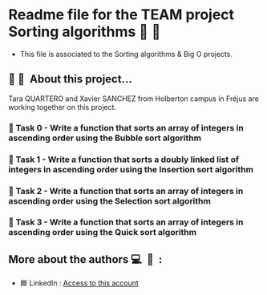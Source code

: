 # Readme file for the TEAM project Sorting algorithms :ledger: :busts_in_silhouette:

- This file is associated to the Sorting algorithms & Big O projects.

## :file_folder: :mag_right:  About this project...

Tara QUARTERO and Xavier SANCHEZ from Holberton campus in Fréjus are working together on this project.

### :small_orange_diamond: Task 0 - Write a function that sorts an array of integers in ascending order using the Bubble sort algorithm
### :small_orange_diamond: Task 1 - Write a function that sorts a doubly linked list of integers in ascending order using the Insertion sort algorithm
### :small_orange_diamond: Task 2 - Write a function that sorts an array of integers in ascending order using the Selection sort algorithm
### :small_orange_diamond: Task 3 - Write a function that sorts an array of integers in ascending order using the Quick sort algorithm

## More about the authors :computer:  :mag_right:  :

- :blue_square: LinkedIn : [Access to this account](https://www.linkedin.com/in/tara-alexandra-quartero-a34534177/)
